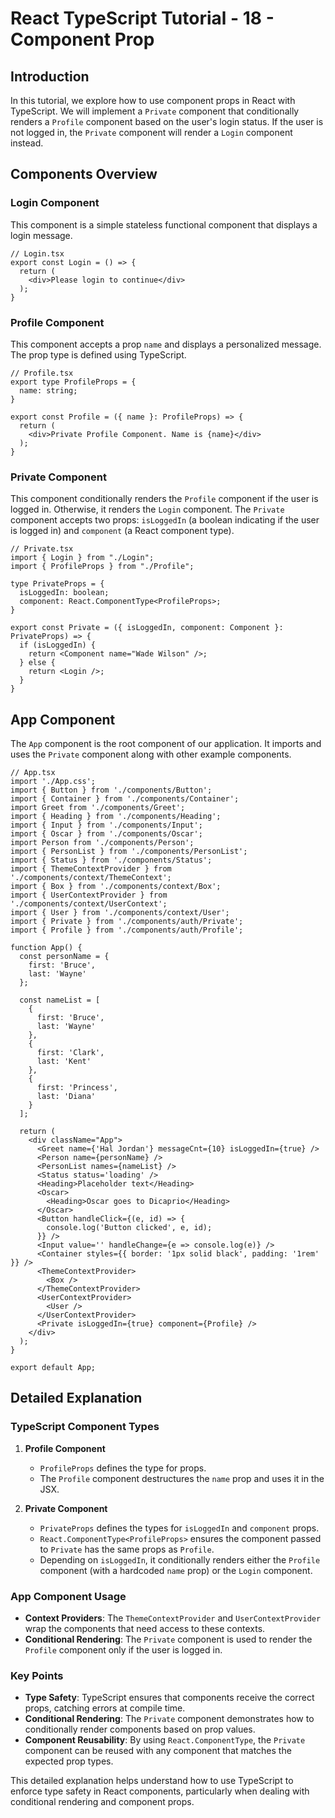 # React TypeScript Tutorial - 18 - Component Prop

## Introduction

In this tutorial, we explore how to use component props in React with TypeScript. We will implement a `Private` component that conditionally renders a `Profile` component based on the user's login status. If the user is not logged in, the `Private` component will render a `Login` component instead.

## Components Overview

### Login Component

This component is a simple stateless functional component that displays a login message.

```tsx
// Login.tsx
export const Login = () => {
  return (
    <div>Please login to continue</div>
  );
}
```

### Profile Component

This component accepts a prop `name` and displays a personalized message. The prop type is defined using TypeScript.

```tsx
// Profile.tsx
export type ProfileProps = {
  name: string;
}

export const Profile = ({ name }: ProfileProps) => {
  return (
    <div>Private Profile Component. Name is {name}</div>
  );
}
```

### Private Component

This component conditionally renders the `Profile` component if the user is logged in. Otherwise, it renders the `Login` component. The `Private` component accepts two props: `isLoggedIn` (a boolean indicating if the user is logged in) and `component` (a React component type).

```tsx
// Private.tsx
import { Login } from "./Login";
import { ProfileProps } from "./Profile";

type PrivateProps = {
  isLoggedIn: boolean;
  component: React.ComponentType<ProfileProps>;
}

export const Private = ({ isLoggedIn, component: Component }: PrivateProps) => {
  if (isLoggedIn) {
    return <Component name="Wade Wilson" />;
  } else {
    return <Login />;
  }
}
```

## App Component

The `App` component is the root component of our application. It imports and uses the `Private` component along with other example components.

```tsx
// App.tsx
import './App.css';
import { Button } from './components/Button';
import { Container } from './components/Container';
import Greet from './components/Greet';
import { Heading } from './components/Heading';
import { Input } from './components/Input';
import { Oscar } from './components/Oscar';
import Person from './components/Person';
import { PersonList } from './components/PersonList';
import { Status } from './components/Status';
import { ThemeContextProvider } from './components/context/ThemeContext';
import { Box } from './components/context/Box';
import { UserContextProvider } from './components/context/UserContext';
import { User } from './components/context/User';
import { Private } from './components/auth/Private';
import { Profile } from './components/auth/Profile';

function App() {
  const personName = {
    first: 'Bruce',
    last: 'Wayne'
  };

  const nameList = [
    {
      first: 'Bruce',
      last: 'Wayne'
    },
    {
      first: 'Clark',
      last: 'Kent'
    },
    {
      first: 'Princess',
      last: 'Diana'
    }
  ];

  return (
    <div className="App">
      <Greet name={'Hal Jordan'} messageCnt={10} isLoggedIn={true} />
      <Person name={personName} />
      <PersonList names={nameList} />
      <Status status='loading' />
      <Heading>Placeholder text</Heading>
      <Oscar>
        <Heading>Oscar goes to Dicaprio</Heading>
      </Oscar>
      <Button handleClick={(e, id) => {
        console.log('Button clicked', e, id);
      }} />
      <Input value='' handleChange={e => console.log(e)} />
      <Container styles={{ border: '1px solid black', padding: '1rem' }} />
      <ThemeContextProvider>
        <Box />
      </ThemeContextProvider>
      <UserContextProvider>
        <User />
      </UserContextProvider>
      <Private isLoggedIn={true} component={Profile} />
    </div>
  );
}

export default App;
```

## Detailed Explanation

### TypeScript Component Types

1. **Profile Component**
   - `ProfileProps` defines the type for props.
   - The `Profile` component destructures the `name` prop and uses it in the JSX.

2. **Private Component**
   - `PrivateProps` defines the types for `isLoggedIn` and `component` props.
   - `React.ComponentType<ProfileProps>` ensures the component passed to `Private` has the same props as `Profile`.
   - Depending on `isLoggedIn`, it conditionally renders either the `Profile` component (with a hardcoded `name` prop) or the `Login` component.

### App Component Usage

- **Context Providers**: The `ThemeContextProvider` and `UserContextProvider` wrap the components that need access to these contexts.
- **Conditional Rendering**: The `Private` component is used to render the `Profile` component only if the user is logged in.

### Key Points

- **Type Safety**: TypeScript ensures that components receive the correct props, catching errors at compile time.
- **Conditional Rendering**: The `Private` component demonstrates how to conditionally render components based on prop values.
- **Component Reusability**: By using `React.ComponentType`, the `Private` component can be reused with any component that matches the expected prop types.

This detailed explanation helps understand how to use TypeScript to enforce type safety in React components, particularly when dealing with conditional rendering and component props.